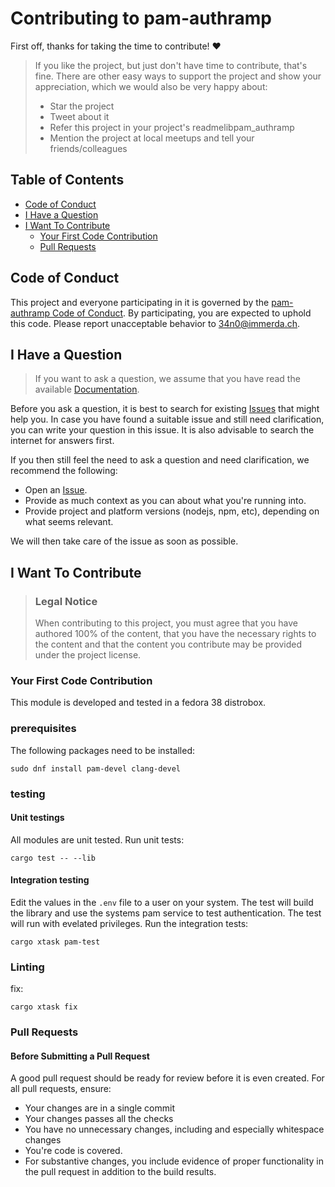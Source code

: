 <!-- omit in toc -->
# Contributing to pam-authramp

First off, thanks for taking the time to contribute! ❤️

> If you like the project, but just don't have time to contribute, that's fine. There are other easy ways to support the project and show your appreciation, which we would also be very happy about:
> - Star the project
> - Tweet about it
> - Refer this project in your project's readmelibpam_authramp
> - Mention the project at local meetups and tell your friends/colleagues

<!-- omit in toc -->
## Table of Contents

- [Code of Conduct](#code-of-conduct)
- [I Have a Question](#i-have-a-question)
- [I Want To Contribute](#i-want-to-contribute)
  - [Your First Code Contribution](#your-first-code-contribution)
  - [Pull Requests](#💫-pull-requests)


## Code of Conduct

This project and everyone participating in it is governed by the
[pam-authramp Code of Conduct](https://github.com/34N0/pam-authrampblob/master/CODE_OF_CONDUCT.md).
By participating, you are expected to uphold this code. Please report unacceptable behavior
to <34n0@immerda.ch>.


## I Have a Question

> If you want to ask a question, we assume that you have read the available [Documentation]().

Before you ask a question, it is best to search for existing [Issues](https://github.com/34N0/pam-authramp/issues) that might help you. In case you have found a suitable issue and still need clarification, you can write your question in this issue. It is also advisable to search the internet for answers first.

If you then still feel the need to ask a question and need clarification, we recommend the following:

- Open an [Issue](https://github.com/34N0/pam-authramp/issues/new).
- Provide as much context as you can about what you're running into.
- Provide project and platform versions (nodejs, npm, etc), depending on what seems relevant.

We will then take care of the issue as soon as possible.

## I Want To Contribute

> ### Legal Notice <!-- omit in toc -->
> When contributing to this project, you must agree that you have authored 100% of the content, that you have the necessary rights to the content and that the content you contribute may be provided under the project license.

### Your First Code Contribution
This module is developed and tested in a fedora 38 distrobox.
### prerequisites
The following packages need to be installed:
```console
sudo dnf install pam-devel clang-devel
```
### testing
#### Unit testings
All modules are unit tested. Run unit tests:
```console
cargo test -- --lib
```
#### Integration testing
Edit the values in the `.env` file to a user on your system. The test will build the library and use the systems pam service to test authentication. The test will run with evelated privileges. Run the integration tests:
```console
cargo xtask pam-test
```
### Linting
fix:
```console
cargo xtask fix
```
### Pull Requests

#### Before Submitting a Pull Request

A good pull request should be ready for review before it is even created. For all pull requests, ensure:

- Your changes are in a single commit
- Your changes passes all the checks
- You have no unnecessary changes, including and especially whitespace changes
- You're code is covered.
- For substantive changes, you include evidence of proper functionality in the pull request in addition to the build results.